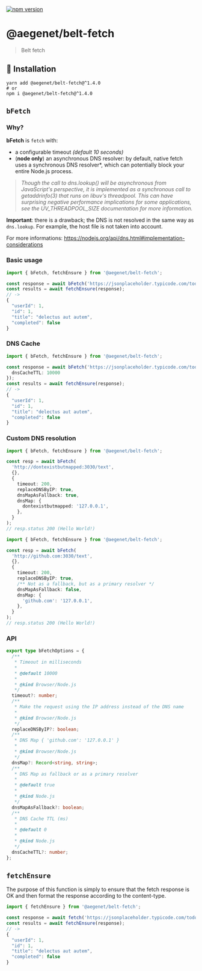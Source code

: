 [![npm version](https://img.shields.io/npm/v/@aegenet/belt-fetch.svg)](https://www.npmjs.com/package/@aegenet/belt-fetch)
<br>

# @aegenet/belt-fetch

> Belt fetch

## 💾 Installation

```shell
yarn add @aegenet/belt-fetch@^1.4.0
# or
npm i @aegenet/belt-fetch@^1.4.0
```

## `bFetch`

### Why?

**bFetch** is `fetch` with:
- a configurable timeout *(default 10 seconds)*
- (**node only**) an asynchronous DNS resolver: by default, native fetch uses a synchronous DNS resolver*, which can potentially block your entire Node.js process.

> *Though the call to dns.lookup() will be asynchronous from JavaScript's perspective, it is implemented as a synchronous call to getaddrinfo(3) that runs on libuv's threadpool. This can have surprising negative performance implications for some applications, see the UV_THREADPOOL_SIZE documentation for more information.*

**Important**: there is a drawback; the DNS is not resolved in the same way as `dns.lookup`. For example, the host file is not taken into account.

For more informations: https://nodejs.org/api/dns.html#implementation-considerations

### Basic usage

```typescript
import { bFetch, fetchEnsure } from '@aegenet/belt-fetch';

const response = await bFetch('https://jsonplaceholder.typicode.com/todos/1');
const results = await fetchEnsure(response);
// ->
{
  "userId": 1,
  "id": 1,
  "title": "delectus aut autem",
  "completed": false
}
```

### DNS Cache

```typescript
import { bFetch, fetchEnsure } from '@aegenet/belt-fetch';

const response = await bFetch('https://jsonplaceholder.typicode.com/todos/1', {
  dnsCacheTTL: 10000
});
const results = await fetchEnsure(response);
// ->
{
  "userId": 1,
  "id": 1,
  "title": "delectus aut autem",
  "completed": false
}
```

### Custom DNS resolution

```typescript
import { bFetch, fetchEnsure } from '@aegenet/belt-fetch';

const resp = await bFetch(
  'http://dontexistbutmapped:3030/text',
  {},
  {
    timeout: 200,
    replaceDNSByIP: true,
    dnsMapAsFallback: true,
    dnsMap: {
      dontexistbutmapped: '127.0.0.1',
    },
  }
);
// resp.status 200 (Hello World!)
```

```typescript
import { bFetch, fetchEnsure } from '@aegenet/belt-fetch';

const resp = await bFetch(
  'http://github.com:3030/text',
  {},
  {
    timeout: 200,
    replaceDNSByIP: true,
    /** Not as a fallback, but as a primary resolver */
    dnsMapAsFallback: false,
    dnsMap: {
      'github.com': '127.0.0.1',
    },
  }
);
// resp.status 200 (Hello World!)
```

### API

```typescript
export type bFetchOptions = {
  /**
   * Timeout in milliseconds
   *
   * @default 10000
   *
   * @kind Browser/Node.js
   */
  timeout?: number;
  /**
   * Make the request using the IP address instead of the DNS name
   *
   * @kind Browser/Node.js
   */
  replaceDNSByIP?: boolean;
  /**
   * DNS Map { 'github.com': '127.0.0.1' }
   *
   * @kind Browser/Node.js
   */
  dnsMap?: Record<string, string>;
  /**
   * DNS Map as fallback or as a primary resolver
   *
   * @default true
   *
   * @kind Node.js
   */
  dnsMapAsFallback?: boolean;
  /**
   * DNS Cache TTL (ms)
   *
   * @default 0
   *
   * @kind Node.js
   */
  dnsCacheTTL?: number;
};
```

## `fetchEnsure`

The purpose of this function is simply to ensure that the fetch response is OK and then format the response according to the content-type.

```typescript
import { fetchEnsure } from '@aegenet/belt-fetch';

const response = await fetch('https://jsonplaceholder.typicode.com/todos/1');
const results = await fetchEnsure(response);
// ->
{
  "userId": 1,
  "id": 1,
  "title": "delectus aut autem",
  "completed": false
}
```
